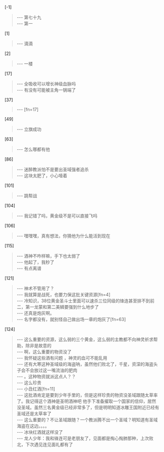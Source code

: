 
[-1] 
>--- 第七十九<br>
>--- 第一<br>

[1] 
>--- 滴滴<br>

[2] 
>--- 一楼<br>

[17] 
>--- 全吸收可以增长神级血脉吗<br>
>--- 有没有可能被主角一锅端了<br>

[37] 
>--- [fn=17]<br>

[49] 
>--- 立旗成功<br>

[63] 
>--- 怎么哪都有他<br>

[86] 
>--- 迷醉教派怕不是要出圣域强者追杀<br>
>--- 这块太肥了，小心噎着<br>

[101] 
>--- 跳帮战<br>

[104] 
>--- 我记错了吗，黄金级不是可以直接飞吗<br>

[106] 
>--- 嘿嘿嘿，真有想法，你猜他为什么能活到现在<br>

[115] 
>--- 酒神不咋样嘛，手下也太弱了<br>
>--- 他起了，我秒了<br>
>--- 有点离谱<br>

[121] 
>--- 神术不管用了？<br>
>--- 我就算是战死，也要力保这批关键资源[fn=4]<br>
>--- 冷知识，38位黄金圣斗士里面可以速杀三位同级的锋连甚至排不到前二，第一龙蒙和第二美鳞要强到什么地步了<br>
>--- 还真是炮灰啊。<br>
>--- 名字都没有，就别怪自己做出场一章的炮灰了[fn=63]<br>

[124] 
>--- 这么重要的资源，这么弱的三个黄金，这么弱的主教都不向神灵祈求帮助，除非是故意的<br>
>--- 啊，这么重要的物资没了<br>
>--- 我怀疑这些酒有问题 ，神灵的血可不能乱用<br>
>--- 还有大寒这种圣域级的海盗呐，虽然他们败北了，千星，资深的海盗头子会不会放过这一嘴流油的肥肉<br>
>--- 。这种物资就派这点人？？<br>
>--- 这么珍贵<br>
>--- 小丑红酒[fn=11]<br>
>--- 这批酒肯定是要到少年手里的，但是这样珍贵的物资没圣域跟随太草率了。我记得这个酒神是圣明酒神吧 他手下准备擢取一个国家的信仰，居然没圣域。虽然三名黄金级已经非常多了，但是明明知道冰雕王国附近已经有圣域还是太草率了<br>
>--- 这么重要的？不让圣域跟随？一个教派腾不出一个圣域？明知道有圣域海盗在这边。。。。<br>
>--- 冰块红酒就这样没了<br>
>--- 龙人少年：我和锋连可是老朋友了，见面都是掏心掏肺那种，上次败北，下次遇见连见面礼都有了<br>
